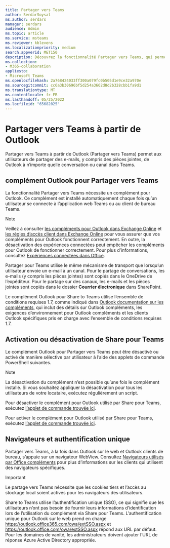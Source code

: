 ```yaml
---
title: Partager vers Teams
author: SerdarSoysal
ms.author: serdars
manager: serdars
audience: Admin
ms.topic: article
ms.service: msteams
ms.reviewer: kblevens
ms.localizationpriority: medium
search.appverid: MET150
description: Découvrez la fonctionnalité Partager vers Teams, qui permet aux utilisateurs de partager des e-mails et des pièces jointes de Outlook vers n’importe quelle conversation ou canal dans Teams.
ms.collection:
- M365-collaboration
appliesto:
- Microsoft Teams
ms.openlocfilehash: 2a768424033ff300a079fc0b505d1e9ce32a970e
ms.sourcegitcommit: cc6a3b30696bf5d254a3662d8d2b328cbb1fa9d1
ms.translationtype: MT
ms.contentlocale: fr-FR
ms.lasthandoff: 05/25/2022
ms.locfileid: "65682025"
---
```

# <a name="share-to-teams-from-outlook"></a>Partager vers Teams à partir de Outlook

Partager vers Teams à partir de Outlook (Partager vers Teams) permet aux utilisateurs de partager des e-mails, y compris des pièces jointes, de Outlook à n’importe quelle conversation ou canal dans Teams.

## <a name="outlook-add-in-for-share-to-teams"></a>complément Outlook pour Partager vers Teams 

La fonctionnalité Partager vers Teams nécessite un complément pour Outlook. Ce complément est installé automatiquement chaque fois qu’un utilisateur se connecte à l’application web Teams ou au client de bureau Teams.

> [!NOTE]
> Veillez à consulter [les compléments pour Outlook dans Exchange Online](/exchange/clients-and-mobile-in-exchange-online/add-ins-for-outlook/add-ins-for-outlook) et [les règles d’accès client dans Exchange Online](/exchange/clients-and-mobile-in-exchange-online/client-access-rules/client-access-rules) pour vous assurer que vos compléments pour Outlook fonctionnent correctement. En outre, la désactivation des expériences connectées peut empêcher les compléments pour Outlook de fonctionner correctement. Pour plus d’informations, consultez [Expériences connectées dans Office](https://support.microsoft.com/topic/connected-experiences-in-office-8d2c04f7-6428-4e6e-ac58-5828d4da5b7c).  

Partager pour Teams utilise le même mécanisme de transport que lorsqu’un utilisateur envoie un e-mail à un canal. Pour le partage de conversations, les e-mails (y compris les pièces jointes) sont copiés dans le OneDrive de l’expéditeur. Pour le partage sur des canaux, les e-mails et les pièces jointes sont copiés dans le dossier **Courrier électronique** dans SharePoint.

Le complément Outlook pour Share to Teams utilise l’ensemble de conditions requises 1.7, comme indiqué dans [Outlook documentation sur les compléments](/exchange/clients-and-mobile-in-exchange-online/add-ins-for-outlook/add-ins-for-outlook), qui inclut des détails sur Outlook compléments, les exigences d’environnement pour Outlook compléments et les clients Outlook spécifiques pris en charge avec l’ensemble de conditions requises 1.7.

## <a name="enabling-or-disabling-share-to-teams"></a>Activation ou désactivation de Share pour Teams

Le complément Outlook pour Partager vers Teams peut être désactivé ou activé de manière sélective par utilisateur à l’aide des applets de commande PowerShell suivantes.

> [!NOTE]
> La désactivation du complément n’est possible qu’une fois le complément installé. Si vous souhaitez appliquer la désactivation pour tous les utilisateurs de votre locataire, exécutez régulièrement un script.

Pour désactiver le complément pour Outlook utilisé par Share pour Teams, exécutez [l’applet de commande trouvée ici](/powershell/module/exchange/disable-app).

Pour activer le complément pour Outlook utilisé par Share pour Teams, exécutez [l’applet de commande trouvée ici](/powershell/module/exchange/enable-app).

## <a name="browsers-and-single-sign-on"></a>Navigateurs et authentification unique

Partager vers Teams, à la fois dans Outlook sur le web et Outlook clients de bureau, s’appuie sur un navigateur WebView. Consultez [Navigateurs utilisés par Office compléments](/office/dev/add-ins/concepts/browsers-used-by-office-web-add-ins) pour plus d’informations sur les clients qui utilisent des navigateurs spécifiques. 

> [!IMPORTANT]
> Le partage vers Teams nécessite que les cookies tiers et l’accès au stockage local soient activés pour les navigateurs des utilisateurs.

Share to Teams utilise l’authentification unique (SSO), ce qui signifie que les utilisateurs n’ont pas besoin de fournir leurs informations d’identification lors de l’utilisation du complément via Share pour Teams. L’authentification unique pour Outlook sur le web prend en charge <https://outlook.office365.com/owa/extSSO.aspx> et <https://outlook.office.com/owa/extSSO.aspx> répond aux URL par défaut. Pour les domaines de vanité, les administrateurs doivent ajouter l’URL de réponse Azure Active Directory appropriée.
